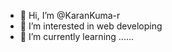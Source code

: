 - 👋 Hi, I’m @KaranKuma-r
- 👀 I’m interested in web developing
- 🌱 I’m currently learning ......
  

<!---
KaranKuma-r/KaranKuma-r is a ✨ special ✨ repository because its `README.md` (this file) appears on your GitHub profile.
You can click the Preview link to take a look at your changes.
--->
